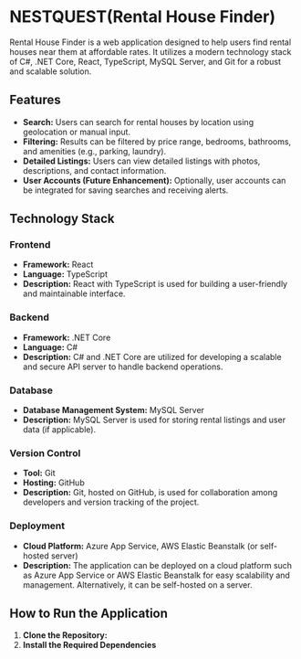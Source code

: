 # NESTQUEST(Rental House Finder)

Rental House Finder is a web application designed to help users find rental houses near them at affordable rates. It utilizes a modern technology stack of C#, .NET Core, React, TypeScript, MySQL Server, and Git for a robust and scalable solution.

## Features

- **Search:** Users can search for rental houses by location using geolocation or manual input.
- **Filtering:** Results can be filtered by price range, bedrooms, bathrooms, and amenities (e.g., parking, laundry).
- **Detailed Listings:** Users can view detailed listings with photos, descriptions, and contact information.
- **User Accounts (Future Enhancement):** Optionally, user accounts can be integrated for saving searches and receiving alerts.

## Technology Stack

### Frontend

- **Framework:** React
- **Language:** TypeScript
- **Description:** React with TypeScript is used for building a user-friendly and maintainable interface.

### Backend

- **Framework:** .NET Core
- **Language:** C#
- **Description:** C# and .NET Core are utilized for developing a scalable and secure API server to handle backend operations.

### Database

- **Database Management System:** MySQL Server
- **Description:** MySQL Server is used for storing rental listings and user data (if applicable).

### Version Control

- **Tool:** Git
- **Hosting:** GitHub
- **Description:** Git, hosted on GitHub, is used for collaboration among developers and version tracking of the project.

### Deployment

- **Cloud Platform:** Azure App Service, AWS Elastic Beanstalk (or self-hosted server)
- **Description:** The application can be deployed on a cloud platform such as Azure App Service or AWS Elastic Beanstalk for easy scalability and management. Alternatively, it can be self-hosted on a server.

## How to Run the Application

1. **Clone the Repository:**
2. **Install the Required Dependencies**
